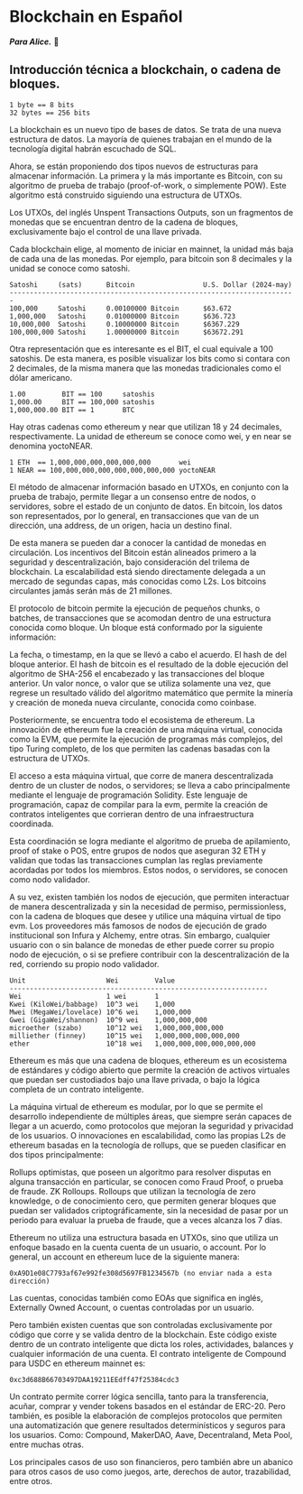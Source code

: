 # Blockchain en Español

***Para Alice.*** 🧿

## Introducción técnica a blockchain, o cadena de bloques.

```
1 byte == 8 bits
32 bytes == 256 bits
```

La blockchain es un nuevo tipo de bases de datos. Se trata de una nueva estructura de datos. La mayoría de quienes trabajan en el mundo de la tecnología digital habrán escuchado de SQL.

Ahora, se están proponiendo dos tipos nuevos de estructuras para almacenar información. La primera y la más importante es Bitcoin, con su algoritmo de prueba de trabajo (proof-of-work, o simplemente POW). Este algoritmo está construido siguiendo una estructura de UTXOs. 

Los UTXOs, del inglés Unspent Transactions Outputs, son un fragmentos de monedas que se encuentran dentro de la cadena de bloques, exclusivamente bajo el control de una llave privada.

Cada blockchain elige, al momento de iniciar en mainnet, la unidad más baja de cada una de las monedas. Por ejemplo, para bitcoin son 8 decimales y la unidad se conoce como satoshi.

```
Satoshi     (sats)	    Bitcoin	                U.S. Dollar (2024-may)
-----------------------------------------------------------------------
100,000     Satoshi     0.00100000 Bitcoin	    $63.672
1,000,000   Satoshi	    0.01000000 Bitcoin	    $636.723
10,000,000  Satoshi	    0.10000000 Bitcoin	    $6367.229
100,000,000 Satoshi	    1.00000000 Bitcoin	    $63672.291
```

Otra representación que es interesante es el BIT, el cual equivale a 100 satoshis. De esta manera, es posible visualizar los bits como si contara con 2 decimales, de la misma manera que las monedas tradicionales como el dólar americano.

```
1.00         BIT == 100     satoshis
1,000.00     BIT == 100,000 satoshis
1,000,000.00 BIT == 1       BTC
```

Hay otras cadenas como ethereum y near que utilizan 18 y 24 decimales, respectivamente. La unidad de ethereum se conoce como wei, y en near se denomina yoctoNEAR.

```
1 ETH  == 1,000,000,000,000,000,000       wei
1 NEAR == 100,000,000,000,000,000,000,000 yoctoNEAR
```

El método de almacenar información basado en UTXOs, en conjunto con la prueba de trabajo, permite llegar a un consenso entre de nodos, o servidores, sobre el estado de un conjunto de datos. En bitcoin, los datos son representados, por lo general, en transacciones que van de un dirección, una address, de un origen, hacia un destino final.

De esta manera se pueden dar a conocer la cantidad de monedas en circulación. Los incentivos del Bitcoin están alineados primero a la seguridad y descentralización, bajo consideración del trilema de blockchain. La escalabilidad está siendo directamente delegada a un mercado de segundas capas, más conocidas como L2s. Los bitcoins circulantes jamás serán más de 21 millones.

El protocolo de bitcoin permite la ejecución de pequeños chunks, o batches, de transacciones que se acomodan dentro de una estructura conocida como bloque. Un bloque está conformado por la siguiente información:

La fecha, o timestamp, en la que se llevó a cabo el acuerdo.
El hash de del bloque anterior. El hash de bitcoin es el resultado de la doble ejecución del algoritmo de SHA-256 el encabezado y las transacciones del bloque anterior.
Un valor nonce, o valor que se utiliza solamente una vez, que regrese un resultado válido del algoritmo matemático que permite la minería y creación de moneda nueva circulante, conocida como coinbase.

Posteriormente, se encuentra todo el ecosistema de ethereum. La innovación de ethereum fue la creación de una máquina virtual, conocida como la EVM, que permite la ejecución de programas más complejos, del tipo Turing completo, de los que permiten las cadenas basadas con la estructura de UTXOs.

El acceso a esta máquina virtual, que corre de manera descentralizada dentro de un cluster de nodos, o servidores; se lleva a cabo principalmente mediante el lenguaje de programación Solidity. Este lenguaje de programación, capaz de compilar para la evm, permite la creación de contratos inteligentes que corrieran dentro de una infraestructura coordinada.

Esta coordinación se logra mediante el algoritmo de prueba de apilamiento, proof of stake o POS, entre grupos de nodos que aseguran 32 ETH y validan que todas las transacciones cumplan las reglas previamente acordadas por todos los miembros. Estos nodos, o servidores, se conocen como nodo validador.

A su vez, existen también los nodos de ejecución, que permiten interactuar de manera descentralizada y sin la necesidad de permiso, permissionless, con la cadena de bloques que desee y utilice una máquina virtual de tipo evm. Los proveedores más famosos de nodos de ejecución de grado institucional son Infura y Alchemy, entre otras. Sin embargo, cualquier usuario con o sin balance de monedas de ether puede correr su propio nodo de ejecución, o si se prefiere contribuir con la descentralización de la red, corriendo su propio nodo validador.

```
Unit	                Wei         Value
----------------------------------------------------------------
Wei	                    1 wei	    1
Kwei (KiloWei/babbage)	10^3 wei	1,000
Mwei (MegaWei/lovelace)	10^6 wei	1,000,000
Gwei (GigaWei/shannon)	10^9 wei	1,000,000,000
microether (szabo)	    10^12 wei	1,000,000,000,000
milliether (finney)	    10^15 wei	1,000,000,000,000,000
ether	                10^18 wei	1,000,000,000,000,000,000
```

Ethereum es más que una cadena de bloques, ethereum es un ecosistema de estándares y código abierto que permite la creación de activos virtuales que puedan ser custodiados bajo una llave privada, o bajo la lógica completa de un contrato inteligente.

La máquina virtual de ethereum es modular, por lo que se permite el desarrollo independiente de múltiples áreas, que siempre serán capaces de llegar a un acuerdo, como protocolos que mejoran la seguridad y privacidad de los usuarios. O innovaciones en escalabilidad, como las propias L2s de ethereum basadas en la tecnología de rollups, que se pueden clasificar en dos tipos principalmente:

Rollups optimistas, que poseen un algoritmo para resolver disputas en alguna transacción en particular, se conocen como Fraud Proof, o prueba de fraude.
ZK Rolloups. Rolloups que utilizan la tecnología de zero knowledge, o de conocimiento cero, que permiten generar bloques que puedan ser validados criptográficamente, sin la necesidad de pasar por un periodo para evaluar la prueba de fraude, que a veces alcanza los 7 días.

Ethereum no utiliza una estructura basada en UTXOs, sino que utiliza un enfoque basado en la cuenta cuenta de un usuario, o account. Por lo general, un account en ethereum luce de la siguiente manera:

```
0xA9D1e08C7793af67e992fe308d5697FB1234567b (no enviar nada a esta dirección)
```

Las cuentas, conocidas también como EOAs que significa en inglés, Externally Owned Account, o cuentas controladas por un usuario.

Pero también existen cuentas que son controladas exclusivamente por código que corre y se valida dentro de la blockchain. Este código existe dentro de un contrato inteligente que dicta los roles, actividades, balances y cualquier información de una cuenta. El contrato inteligente de Compound para USDC en ethereum mainnet es: 

```
0xc3d688B66703497DAA19211EEdff47f25384cdc3
```

Un contrato permite correr lógica sencilla, tanto para la transferencia, acuñar, comprar y vender tokens basados en el estándar de ERC-20. Pero también, es posible la elaboración de complejos protocolos que permiten una automatización que genere resultados determinísticos y seguros para los usuarios. Como: Compound, MakerDAO, Aave, Decentraland, Meta Pool, entre muchas otras.

Los principales casos de uso son financieros, pero también abre un abanico para otros casos de uso como juegos, arte, derechos de autor, trazabilidad, entre otros.





